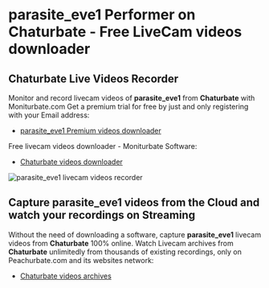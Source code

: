 # parasite_eve1 Performer on Chaturbate - Free LiveCam videos downloader

## Chaturbate Live Videos Recorder

Monitor and record livecam videos of **parasite_eve1** from **Chaturbate** with Moniturbate.com
Get a premium trial for free by just and only registering with your Email address:
* [parasite_eve1 Premium videos downloader](https://moniturbate.com/request-demo-licence-key.html)

Free livecam videos downloader - Moniturbate Software:
* [Chaturbate videos downloader](https://moniturbate.com/moniturbate-download-software.html)

![parasite_eve1 livecam videos recorder](https://peachurnet.com/templates/moniturbate-software.png)


## Capture parasite_eve1 videos from the Cloud and watch your recordings on Streaming

Without the need of downloading a software, capture **parasite_eve1** livecam videos from **Chaturbate** 100% online.
Watch Livecam archives from **Chaturbate** unlimitedly from thousands of existing recordings, only on Peachurbate.com and its websites network:
* [Chaturbate videos archives](https://peachurnet.com/)